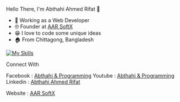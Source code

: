 Hello There, 
I'm Abthahi Ahmed Rifat 👋️

* 💼️ Working as a Web Developer
* 🤓️ Founder at [AAR SoftX](https://aarsoftx.com)
* 😁️ I love to code some unique ideas
* 🏠️ From Chittagong, Bangladesh


[![My Skills](https://skillicons.dev/icons?i=php,js,nodejs,cpp,python,mysql,nextjs,react)](https://skillicons.dev)

Connect With 

Facebook : [Abthahi & Programming](https://facebook.com/IAmAbthahi)
Youtube  : [Abthahi & Programming](https://youtube.com/@iamabthahi)
Linkedin : [Abthahi Ahmed Rifat](https://www.linkedin.com/in/iamabthahi/)


Website  : [AAR SoftX](https://aarsoft.com) 
